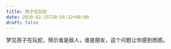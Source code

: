 ```yaml
---
title: 孩子在玩蛇
date: 2020-02-15T20:54:12+08:00
draft: false
---
```


梦见孩子在玩蛇，预示谁是敌人，谁是朋友，这个问题让你感到困惑。<br>
